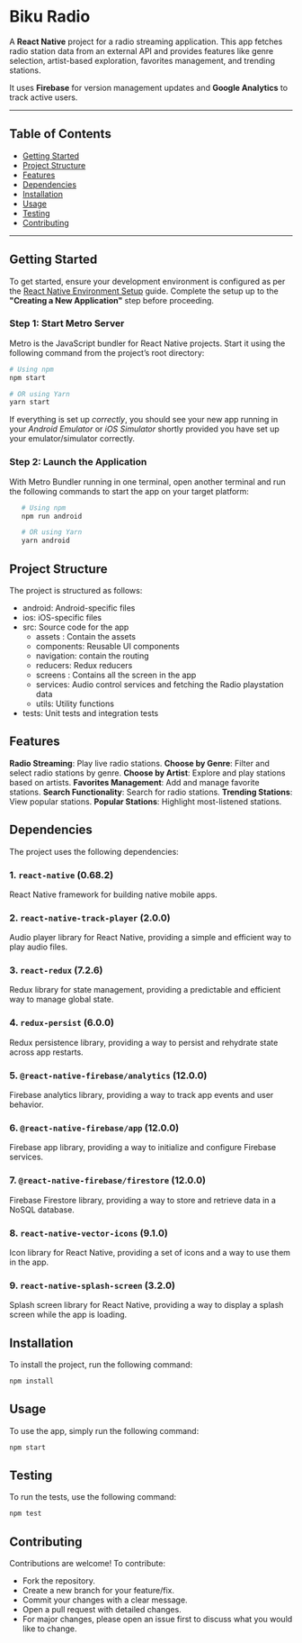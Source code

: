# **Biku Radio**

A **React Native** project for a radio streaming application. This app fetches radio station data from an external API and provides features like genre selection, artist-based exploration, favorites management, and trending stations.  

It uses **Firebase** for version management updates and **Google Analytics** to track active users.

---

## **Table of Contents**

- [Getting Started](#getting-started)
- [Project Structure](#project-structure)
- [Features](#features)
- [Dependencies](#dependencies)
- [Installation](#installation)
- [Usage](#usage)
- [Testing](#testing)
- [Contributing](#contributing)

---

## **Getting Started**

To get started, ensure your development environment is configured as per the [React Native Environment Setup](https://reactnative.dev/docs/environment-setup) guide. Complete the setup up to the **"Creating a New Application"** step before proceeding.

### **Step 1: Start Metro Server**
Metro is the JavaScript bundler for React Native projects. Start it using the following command from the project’s root directory:

```bash
# Using npm
npm start

# OR using Yarn
yarn start
```


If everything is set up _correctly_, you should see your new app running in your _Android Emulator_ or _iOS Simulator_ shortly provided you have set up your emulator/simulator correctly.

### **Step 2: Launch the Application**
With Metro Bundler running in one terminal, open another terminal and run the following commands to start the app on your target platform:

```bash
   # Using npm
   npm run android

   # OR using Yarn
   yarn android

```

## Project Structure

The project is structured as follows:

* android: Android-specific files
* ios: iOS-specific files
* src: Source code for the app
   + assets : Contain the assets
	+ components: Reusable UI components
   + navigation: contain the routing
	+ reducers: Redux reducers
   + screens : Contains all the screen in the app
	+ services: Audio control services and fetching the Radio playstation data
	+ utils: Utility functions
* tests: Unit tests and integration tests


## Features
**Radio Streaming**: Play live radio stations.
**Choose by Genre**: Filter and select radio stations by genre.
**Choose by Artist**: Explore and play stations based on artists.
**Favorites Management**: Add and manage favorite stations.
**Search Functionality**: Search for radio stations.
**Trending Stations**: View popular stations.
**Popular Stations**: Highlight most-listened stations.

## Dependencies

The project uses the following dependencies:

### 1. `react-native` (0.68.2)
React Native framework for building native mobile apps.

### 2. `react-native-track-player` (2.0.0)
Audio player library for React Native, providing a simple and efficient way to play audio files.

### 3. `react-redux` (7.2.6)
Redux library for state management, providing a predictable and efficient way to manage global state.

### 4. `redux-persist` (6.0.0)
Redux persistence library, providing a way to persist and rehydrate state across app restarts.

### 5. `@react-native-firebase/analytics` (12.0.0)
Firebase analytics library, providing a way to track app events and user behavior.

### 6. `@react-native-firebase/app` (12.0.0)
Firebase app library, providing a way to initialize and configure Firebase services.

### 7. `@react-native-firebase/firestore` (12.0.0)
Firebase Firestore library, providing a way to store and retrieve data in a NoSQL database.

### 8. `react-native-vector-icons` (9.1.0)
Icon library for React Native, providing a set of icons and a way to use them in the app.

### 9. `react-native-splash-screen` (3.2.0)
Splash screen library for React Native, providing a way to display a splash screen while the app is loading.

## Installation

To install the project, run the following command:

```bash
npm install
```

## Usage

To use the app, simply run the following command:

```bash
npm start
```

## Testing

To run the tests, use the following command:

```bash
npm test
```

## Contributing
Contributions are welcome! To contribute:

- Fork the repository.
- Create a new branch for your feature/fix.
- Commit your changes with a clear message.
- Open a pull request with detailed changes.
- For major changes, please open an issue first to discuss what you would like to change.
